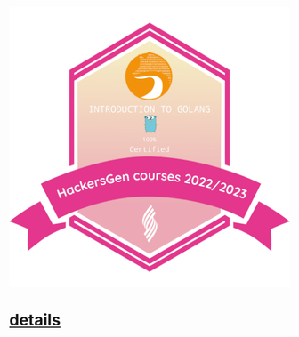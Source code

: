 ![badge image](badge.png)

# [details](https://www.credly.com/badges/61a9689e-1bb2-4bad-b668-6560f6059ed4/public_url)
